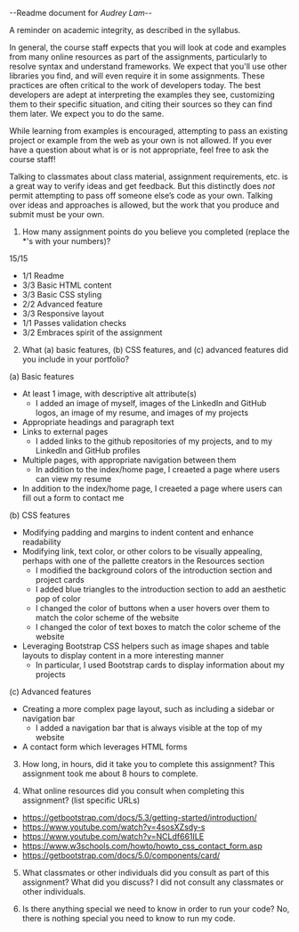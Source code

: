 --Readme document for *Audrey Lam*--

A reminder on academic integrity, as described in the syllabus.

In general, the course staff expects that you will look at code and examples from many online resources as part of the assignments, particularly to resolve syntax and understand frameworks. We expect that you'll use other libraries you find, and will even require it in some assignments. These practices are often critical to the work of developers today. The best developers are adept at interpreting the examples they see, customizing them to their specific situation, and citing their sources so they can find them later. We expect you to do the same.

While learning from examples is encouraged, attempting to pass an existing project or example from the web as your own is not allowed. If you ever have a question about what is or is not appropriate, feel free to ask the course staff!

Talking to classmates about class material, assignment requirements, etc. is a great way to verify ideas and get feedback. But this distinctly does *not* permit attempting to pass off someone else’s code as your own. Talking over ideas and approaches is allowed, but the work that you produce and submit must be your own.

1. How many assignment points do you believe you completed (replace the *'s with your numbers)?

15/15
- 1/1 Readme
- 3/3 Basic HTML content
- 3/3 Basic CSS styling
- 2/2 Advanced feature
- 3/3 Responsive layout
- 1/1 Passes validation checks
- 3/2 Embraces spirit of the assignment

2. What (a) basic features, (b) CSS features, and (c) advanced features did you include in your portfolio?

(a) Basic features
- At least 1 image, with descriptive alt attribute(s)
  - I added an image of myself, images of the LinkedIn and GitHub logos, an image of my resume, and images of my projects
- Appropriate headings and paragraph text
- Links to external pages
  - I added links to the github repositories of my projects, and to my LinkedIn and GitHub profiles
- Multiple pages, with appropriate navigation between them
  - In addition to the index/home page, I creaeted a page where users can view my resume
- In addition to the index/home page, I creaeted a page where users can fill out a form to contact me

(b) CSS features
- Modifying padding and margins to indent content and enhance readability
- Modifying link, text color, or other colors to be visually appealing, perhaps with one of the pallette creators in the Resources section 
  - I modified the background colors of the introduction section and project cards
  - I added blue triangles to the introduction section to add an aesthetic pop of color
  - I changed the color of buttons when a user hovers over them to match the color scheme of the website
  - I changed the color of text boxes to match the color scheme of the website
- Leveraging Bootstrap CSS helpers such as image shapes and table layouts to display content in a more interesting manner
  - In particular, I used Bootstrap cards to display information about my projects

(c) Advanced features
- Creating a more complex page layout, such as including a sidebar or navigation bar
  - I added a navigation bar that is always visible at the top of my website
- A contact form which leverages HTML forms

3. How long, in hours, did it take you to complete this assignment?
This assignment took me about 8 hours to complete.


4. What online resources did you consult when completing this assignment? (list specific URLs)
- https://getbootstrap.com/docs/5.3/getting-started/introduction/
- https://www.youtube.com/watch?v=4sosXZsdy-s
- https://www.youtube.com/watch?v=NCLdf661ILE
- https://www.w3schools.com/howto/howto_css_contact_form.asp
- https://getbootstrap.com/docs/5.0/components/card/


5. What classmates or other individuals did you consult as part of this assignment? What did you discuss?
I did not consult any classmates or other individuals.


6. Is there anything special we need to know in order to run your code?
No, there is nothing special you need to know to run my code.
